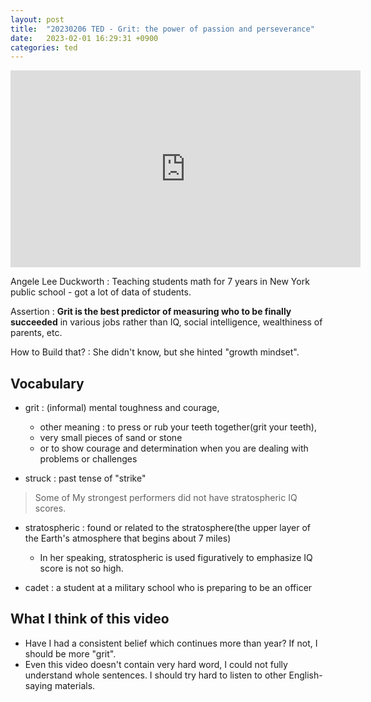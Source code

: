 ```yaml
---
layout: post
title:  "20230206 TED - Grit: the power of passion and perseverance"
date:   2023-02-01 16:29:31 +0900
categories: ted
---
```

<iframe width="560" height="315" src="https://www.youtube.com/embed/H14bBuluwB8" title="YouTube video player" frameborder="0" allow="accelerometer; autoplay; clipboard-write; encrypted-media; gyroscope; picture-in-picture; web-share" allowfullscreen></iframe>

Angele Lee Duckworth : Teaching students math for 7 years in New York public school - got a lot of data of students.

Assertion : **Grit is the best predictor of measuring who to be finally succeeded** in various jobs rather than IQ, social intelligence, wealthiness of parents, etc.

How to Build that? : She didn't know, but she hinted "growth mindset".


## Vocabulary
* grit : (informal) mental toughness and courage,

    * other meaning : to press or rub your teeth together(grit your teeth), 
    * very small pieces of sand or stone
    * or to show courage and determination when you are dealing with problems or challenges


* struck : past tense of "strike"

> Some of My strongest performers did not have stratospheric IQ scores.
* stratospheric : found or related to the stratosphere(the upper layer of the Earth's atmosphere that begins about 7 miles)
    * In her speaking, stratospheric is used figuratively to emphasize IQ score is not so high.

* cadet : a student at a military school who is preparing to be an officer

## What I think of this video
* Have I had a consistent belief which continues more than year? If not, I should be more "grit".
* Even this video doesn't contain very hard word, I could not fully understand whole sentences. I should try hard to listen to other English-saying materials.